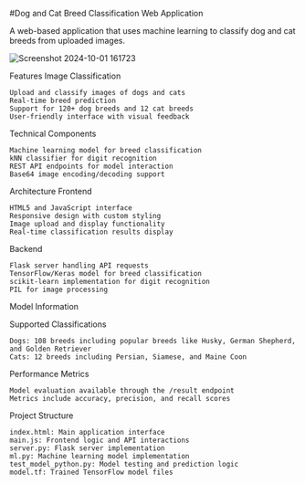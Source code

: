 #Dog and Cat Breed Classification Web Application

A web-based application that uses machine learning to classify dog and cat breeds from uploaded images.

![Screenshot 2024-10-01 161723](https://github.com/user-attachments/assets/5697afc9-2890-4d86-bb5d-b9515ee430f1)

Features
Image Classification

    Upload and classify images of dogs and cats
    Real-time breed prediction
    Support for 120+ dog breeds and 12 cat breeds
    User-friendly interface with visual feedback

Technical Components

    Machine learning model for breed classification
    kNN classifier for digit recognition
    REST API endpoints for model interaction
    Base64 image encoding/decoding support

Architecture
Frontend

    HTML5 and JavaScript interface
    Responsive design with custom styling
    Image upload and display functionality
    Real-time classification results display

Backend

    Flask server handling API requests
    TensorFlow/Keras model for breed classification
    scikit-learn implementation for digit recognition
    PIL for image processing

    
Model Information

Supported Classifications

    Dogs: 108 breeds including popular breeds like Husky, German Shepherd, and Golden Retriever
    Cats: 12 breeds including Persian, Siamese, and Maine Coon

Performance Metrics

    Model evaluation available through the /result endpoint
    Metrics include accuracy, precision, and recall scores

Project Structure

    index.html: Main application interface
    main.js: Frontend logic and API interactions
    server.py: Flask server implementation
    ml.py: Machine learning model implementation
    test_model_python.py: Model testing and prediction logic
    model.tf: Trained TensorFlow model files

